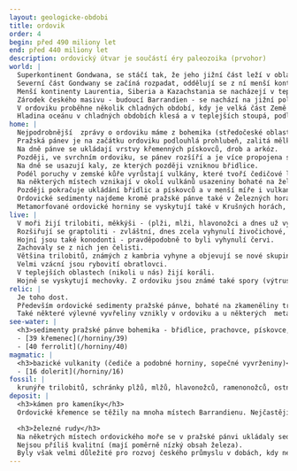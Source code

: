 ```yaml
---
layout: geologicke-obdobi
title: ordovik
order: 4
begin: před 490 miliony let
end: před 440 miliony let
description: ordovický útvar je součástí éry paleozoika (prvohor)
world: |
  Superkontinent Gondwana, se stáčí tak, že jeho jižní část leží v oblasti jižního pólu.
  Severní část Gondwany se začíná rozpadat, oddělují se z ní menší kontinenty.
  Menší kontinenty Laurentia, Siberia a Kazachstania se nacházejí v teplém pásmu.
  Zárodek českého masivu - budoucí Barrandien - se nachází na jižní polokouli, v mírném až chladném klimatickém pásu na okraji pevninského šelfu Gondwany.
  V ordoviku proběhne několik chladných období, kdy je velká část Země pokryta ledovci.
  Hladina oceánu v chladných obdobích klesá a v teplejších stoupá, podle toho kolik vody je vázáno v ledovcích.
home: |
  Nejpodrobnější  zprávy o ordoviku máme z bohemika (středočeské oblasti), kde se v podobě mořských sedimentů pražské pánve zachoval úplný záznam od začátku až do konce tohoto období.
  Pražská pánev je na začátku ordoviku podlouhlá prohlubeň, zalitá mělkým mořem.
  Na dně pánve se ukládají vrstvy křemenných pískovců, drob a arkóz.
  Později, ve svrchním ordoviku, se pánev rozšíří a je více propojena s oceánem.
  Na dně se usazují kaly, ze kterých později vzniknou břidlice.
  Podél poruchy v zemské kůře vyrůstají vulkány, které tvoří čedičové lávy a vrstvy sopečného popela.
  Na některých místech vznikají v okolí vulkánů usazeniny bohaté na železo - budoucí ložiska železných rud.
  Později pokračuje ukládání břidlic a pískovců a v menší míře i vulkanická činnost.
  Ordovické sedimenty najdeme kromě pražské pánve také v Železných horách.
  Metamorfované ordovické horniny se vyskytují také v Krušných horách, v Ještědském pohoří, v Krkonoších a v okolí Železného Brodu.
live: |
  V moři žijí trilobiti, měkkýši - (plži, mlži, hlavonožci a dnes už vyhynulí hyoliti), ramenonožci (živočichové se schránkou složenou ze dvou misek, podobně jako u mlžů), a ostnokožci (hvězdice, hadice, a jiné, dnes už vyhynulé typy).
  Rozšiřují se graptoliti - zvláštní, dnes zcela vyhynulí živočichové, žijící v plovoucích koloniích s pevnými schránkami.
  Hojní jsou také konodonti - pravděpodobně to byli vyhynulí červi.
  Zachovaly se z nich jen čelisti.
  Většina trilobitů, známých z kambria vyhyne a objevují se nové skupiny.
  Velmi vzácní jsou rybovití obratlovci.
  V teplejších oblastech (nikoli u nás) žijí koráli.
  Hojně se vyskytují mechovky. Z ordoviku jsou známé také spory (výtrusy), které by mohly pocházet od nejstarších suchozemských rostlin.
relic: |
  Je toho dost.
  Především ordovické sedimenty pražské pánve, bohaté na zkameněliny trilobitů, měkkýšů  a mnoha jiných živočichů.
  Také některé výlevné vyvřeliny vznikly v ordoviku a u některých  metamorfovaných hornin je ordovické stáří hodně pravděpodobné.
see-water: |
  <h3>sedimenty pražské pánve bohemika - břidlice, prachovce, pískovce, droby, silicity, ferrolity</h3>
  - [39 křemenec](/horniny/39)
  - [40 ferrolit](/horniny/40)
magmatic: |
  <h3>bazické vulkanity (čediče a podobné horniny, sopečné vyvrženiny)</h3>
  - [16 dolerit](/horniny/16)
fossil: |
  krunýře trilobitů, schránky plžů, mlžů, hlavonožců, ramenonožců, ostnokožců, vzácné zbytky rybovitých obratlovců
deposit: |
  <h3>kámen pro kameníky</h3>
  Ordovické křemence se těžily na mnoha místech Barrandienu. Nejčastěji se používaly k výrobě dlažebních kostek.

  <h3>železné rudy</h3>
  Na něketrých místech ordovického moře se v pražské pánvi ukládaly sedimentární železné rudy.
  Nejsou příliš kvalitní (mají poměrně nízký obsah železa).
  Byly však velmi důležité pro rozvoj českého průmyslu v dobách, kdy nebylo snadné suroviny převážet na velkou vzdálenost.
---
```

